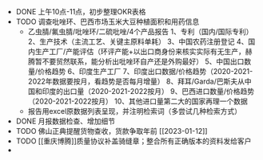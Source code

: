 - DONE 上午10点-11点，初步整理OKR表格
- TODO 调查吡唑环、巴西市场玉米大豆种植面积和用药信息
	- 乙虫腈/氟虫腈/吡唑环/二硫吡唑/4个产品报告
	  1、专利（国内/国际专利）
	  2、生产技术（主流工艺、关键主原料单耗）
	  3、中国农药注册登记
	  4、国内生产工厂/产能评估（环评产能+以出口商身份来核实实际有无生产，赫腾暂不要贸然联系，能分析出吡唑环自产还是外购最好）
	  5、中国出口数量/价格趋势
	  6、印度生产工厂
	  7、印度出口数据/价格趋势（2020-2021-2022年数据要按月，看趋势是否每月增量）
	  8、拜耳/Garda/巴斯夫从中国和印度的出口量（2020-2021-2022按月）
	  9、巴西进口数量/价格趋势（2020-2021-2022按月）
	  10、其他进口量第二大的国家再理一个数据
	- 报告用excel原数据列表呈现，并注明检索词（多尝试几种检索方式）
- DONE 月报数据检查、增加细节
- TODO 佛山正典提醒货物查收，货款争取年前 [[2023-01-12]]
- TODO  [[重庆博腾]]质量协议补盖骑缝章；整合所有正确版本的资料发给客户
-